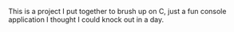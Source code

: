 This is a project I put together to brush up on C, just a fun console application I thought I could knock out in a day.
